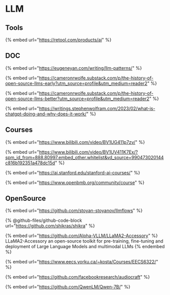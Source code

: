 # LLM

## Tools

{% embed url="https://retool.com/products/ai" %}

##

## DOC





{% embed url="https://eugeneyan.com/writing/llm-patterns/" %}

{% embed url="https://cameronrwolfe.substack.com/p/the-history-of-open-source-llms-early?utm_source=profile&utm_medium=reader2" %}

{% embed url="https://cameronrwolfe.substack.com/p/the-history-of-open-source-llms-better?utm_source=profile&utm_medium=reader2" %}

{% embed url="https://writings.stephenwolfram.com/2023/02/what-is-chatgpt-doing-and-why-does-it-work/" %}

##

## Courses





{% embed url="https://www.bilibili.com/video/BV1UG411p7zv/" %}



{% embed url="https://www.bilibili.com/video/BV1UV411K7Ex/?spm_id_from=888.80997.embed_other.whitelist&vd_source=990473020144c816b192351a478dc15d" %}

{% embed url="https://ai.stanford.edu/stanford-ai-courses/" %}

{% embed url="https://www.openbmb.org/community/course" %}

## OpenSource

{% embed url="https://github.com/stoyan-stoyanov/llmflows" %}

{% @github-files/github-code-block url="https://github.com/shikras/shikra" %}

{% embed url="https://github.com/Alpha-VLLM/LLaMA2-Accessory" %}
LLaMA2-Accessory an open-source toolkit for pre-training, fine-tuning and deployment of Large Language Models and multimodal LLMs
{% endembed %}

{% embed url="https://www.eecs.yorku.ca/~kosta/Courses/EECS6322/" %}

{% embed url="https://github.com/facebookresearch/audiocraft" %}

{% embed url="https://github.com/QwenLM/Qwen-7B/" %}
